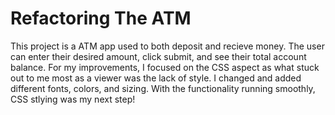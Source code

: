 # Refactoring The ATM

This project is a ATM app used to both deposit and recieve money. The user can enter their desired amount, click submit, and see their total account balance. For my improvements, I focused on the CSS aspect as what stuck out to me most as a viewer was the lack of style. I changed and added different fonts, colors, and sizing. With the functionality running smoothly, CSS stlying was my next step!
